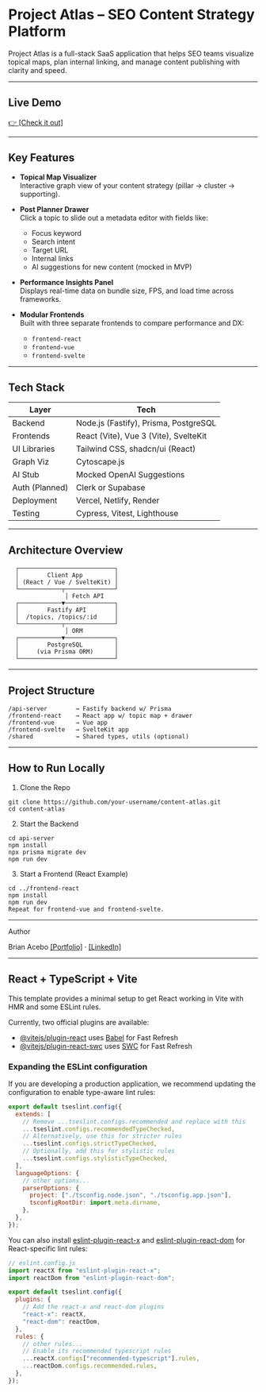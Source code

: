 # Project Atlas – SEO Content Strategy Platform

Project Atlas is a full-stack SaaS application that helps SEO teams visualize topical maps, plan internal linking, and manage content publishing with clarity and speed.

---

## Live Demo

[👉 \[Check it out\]](https://project-atlas-weld.vercel.app/)

---

## Key Features

- **Topical Map Visualizer**  
  Interactive graph view of your content strategy (pillar → cluster → supporting).
- **Post Planner Drawer**  
  Click a topic to slide out a metadata editor with fields like:

  - Focus keyword
  - Search intent
  - Target URL
  - Internal links
  - AI suggestions for new content (mocked in MVP)

- **Performance Insights Panel**  
  Displays real-time data on bundle size, FPS, and load time across frameworks.

- **Modular Frontends**  
  Built with three separate frontends to compare performance and DX:
  - `frontend-react`
  - `frontend-vue`
  - `frontend-svelte`

---

## Tech Stack

| Layer          | Tech                                  |
| -------------- | ------------------------------------- |
| Backend        | Node.js (Fastify), Prisma, PostgreSQL |
| Frontends      | React (Vite), Vue 3 (Vite), SvelteKit |
| UI Libraries   | Tailwind CSS, shadcn/ui (React)       |
| Graph Viz      | Cytoscape.js                          |
| AI Stub        | Mocked OpenAI Suggestions             |
| Auth (Planned) | Clerk or Supabase                     |
| Deployment     | Vercel, Netlify, Render               |
| Testing        | Cypress, Vitest, Lighthouse           |

---

## Architecture Overview

```plaintext
  ┌───────────────────────────┐
  │        Client App         │
  │ (React / Vue / SvelteKit) │
  └────────────┬──────────────┘
                │ Fetch API
  ┌────────────▼──────────────┐
  │        Fastify API        │
  │  /topics, /topics/:id     │
  └────────────┬──────────────┘
                │ ORM
  ┌────────────▼──────────────┐
  │        PostgreSQL         │
  │     (via Prisma ORM)      │
  └───────────────────────────┘
```

---

## Project Structure

```plaintext
/api-server        → Fastify backend w/ Prisma
/frontend-react    → React app w/ topic map + drawer
/frontend-vue      → Vue app
/frontend-svelte   → SvelteKit app
/shared            → Shared types, utils (optional)
```

---

## How to Run Locally

1. Clone the Repo

```plaintext
git clone https://github.com/your-username/content-atlas.git
cd content-atlas
```

2. Start the Backend

```plaintext
cd api-server
npm install
npx prisma migrate dev
npm run dev
```

3. Start a Frontend (React Example)

```plaintext
cd ../frontend-react
npm install
npm run dev
Repeat for frontend-vue and frontend-svelte.
```

---

Author

Brian Acebo
[\[Portfolio\]](https://brianacebo.com) · [\[LinkedIn\]](https://www.linkedin.com/in/brianacebo/)

---

## React + TypeScript + Vite

This template provides a minimal setup to get React working in Vite with HMR and some ESLint rules.

Currently, two official plugins are available:

- [@vitejs/plugin-react](https://github.com/vitejs/vite-plugin-react/blob/main/packages/plugin-react/README.md) uses [Babel](https://babeljs.io/) for Fast Refresh
- [@vitejs/plugin-react-swc](https://github.com/vitejs/vite-plugin-react-swc) uses [SWC](https://swc.rs/) for Fast Refresh

### Expanding the ESLint configuration

If you are developing a production application, we recommend updating the configuration to enable type-aware lint rules:

```js
export default tseslint.config({
  extends: [
    // Remove ...tseslint.configs.recommended and replace with this
    ...tseslint.configs.recommendedTypeChecked,
    // Alternatively, use this for stricter rules
    ...tseslint.configs.strictTypeChecked,
    // Optionally, add this for stylistic rules
    ...tseslint.configs.stylisticTypeChecked,
  ],
  languageOptions: {
    // other options...
    parserOptions: {
      project: ["./tsconfig.node.json", "./tsconfig.app.json"],
      tsconfigRootDir: import.meta.dirname,
    },
  },
});
```

You can also install [eslint-plugin-react-x](https://github.com/Rel1cx/eslint-react/tree/main/packages/plugins/eslint-plugin-react-x) and [eslint-plugin-react-dom](https://github.com/Rel1cx/eslint-react/tree/main/packages/plugins/eslint-plugin-react-dom) for React-specific lint rules:

```js
// eslint.config.js
import reactX from "eslint-plugin-react-x";
import reactDom from "eslint-plugin-react-dom";

export default tseslint.config({
  plugins: {
    // Add the react-x and react-dom plugins
    "react-x": reactX,
    "react-dom": reactDom,
  },
  rules: {
    // other rules...
    // Enable its recommended typescript rules
    ...reactX.configs["recommended-typescript"].rules,
    ...reactDom.configs.recommended.rules,
  },
});
```
